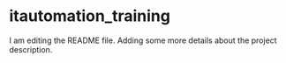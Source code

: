 # itautomation_training
I am editing the README file. Adding some more details about the project description.

